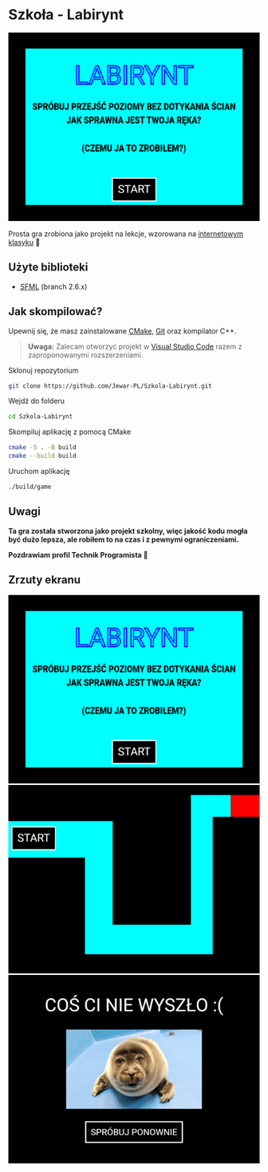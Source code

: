 # Szkoła - Labirynt

![Menu główne](docs/menu.png)

Prosta gra zrobiona jako projekt na lekcje, wzorowana na [internetowym klasyku](https://screamer.wiki/The_Maze) 🦭

## Użyte biblioteki
- [SFML](https://www.sfml-dev.org/) (branch 2.6.x)

## Jak skompilować?

Upewnij się, że masz zainstalowane [CMake](https://cmake.org/), [Git](https://git-scm.com/) oraz kompilator C++.

> **Uwaga:** Zalecam otworzyć projekt w [Visual Studio Code](https://code.visualstudio.com/) razem z zaproponowanymi rozszerzeniami.

Sklonuj repozytorium
```bash
git clone https://github.com/Jewar-PL/Szkola-Labirynt.git
```

Wejdź do folderu
```bash
cd Szkola-Labirynt
```

Skompiluj aplikację z pomocą CMake
```bash
cmake -S . -B build
cmake --build build
```

Uruchom aplikację
```bash
./build/game
```

## Uwagi

**Ta gra została stworzona jako projekt szkolny, więc jakość kodu mogła być dużo lepsza, ale robiłem to na czas i z pewnymi ograniczeniami.**

**Pozdrawiam profil Technik Programista 🦭**

## Zrzuty ekranu

![Menu główne](docs/menu.png)
![Poziom](docs/poziom.png)
![Przegrana](docs/przegrana.png)